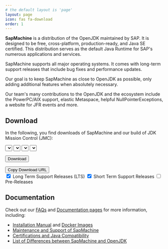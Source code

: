 ```yaml
---
# the default layout is 'page'
layout: page
icon: fas fa-download
order: 1
---
```

<link rel="stylesheet" href="{{ '/assets/css/style.css' | relative_url }}">
<script src="{{ '/assets/js/jquery-3.3.1.min.js' | relative_url }}" defer></script>
<script src="{{ '/assets/js/sapmachine.js' | relative_url }}" defer></script>
<script type="text/javascript" defer>
  function sendDownloadEvent(target) {
    window.location.href = target;
  };
</script>

**SapMachine** is a distribution of the OpenJDK maintained by SAP. It is designed to be free, cross-platform, production-ready, and Java SE certified. This distribution serves as the default Java Runtime for SAP's numerous applications and services.

SapMachine supports all major operating systems.
It comes with long-term support releases that include bug fixes and performance updates.

Our goal is to keep SapMachine as close to OpenJDK as possible,
only adding additional features when absolutely necessary.

Our team's many contributions to the OpenJDK and the ecosystem include the PowerPC/AIX support, elastic Metaspace,
helpful NullPointerExceptions, a website for JFR events and more.

## Download

In the following, you find downloads of SapMachine and our build of JDK Mission Control (JMC):

<select id="sapmachine_major_select" class="download_select" aria-label="Select the major version of the SapMachine you want to download">
</select>

<select id="sapmachine_imagetype_select" class="download_select" aria-label="Select either JDK or JRE of SapMachine you want to download">
</select>

<select id="sapmachine_os_select" class="download_select" aria-label="Select the target Operating System of the SapMachine you want to download">
</select>

<select id="sapmachine_version_select" class="download_select" aria-label="Select the version of SapMachine you want to download">
</select>

<button id="sapmachine_download_button" type="button" class="download_button" aria-label="Download SapMachine in the configured release, type, OS and version">Download</button>

<div class="download_label_section">
  <div id="download_label" class="download_label"></div>
  <button id="sapmachine_copy_button" type="button" class="download_button" aria-label="Copy the download URL of the SapMachine release configured by release, type, OS and version">Copy Download URL</button>
</div>

<div class="download_filter">
  <input type="checkbox" id="sapmachine_lts_checkbox" name="lts" aria-label="If checked, Long Term Support Releases (LTS) of SapMachine will be offered in the list for download (default)" checked>
  <label for="lts">Long Term Support Releases (LTS)</label>

  <input type="checkbox" id="sapmachine_nonlts_checkbox" name="nonlts" aria-label="If checked, Short Term Support Releases of SapMachine will be offered in the list for download (default)" checked>
  <label for="nonlts">Short Term Support Releases</label>

  <input type="checkbox" id="sapmachine_ea_checkbox" name="ea" aria-label="If checked, Pre-Releases of SapMachine will be offered in the list for download">
  <label for="ea">Pre-Releases</label>
</div>

## Documentation

Check out our [FAQs](https://github.com/SAP/SapMachine/wiki/Frequently-Asked-Questions) and [Documentation pages](https://github.com/SAP/SapMachine/wiki) for more information, including:

* [Installation Manual](https://github.com/SAP/SapMachine/wiki/Installation) and [Docker Images](https://github.com/SAP/SapMachine/wiki/Docker-Images)
* [Maintenance and Support of SapMachine](https://github.com/SAP/SapMachine/wiki/Maintenance-and-Support)
* [Certifications and Java Compatibility](https://github.com/SAP/SapMachine/wiki/Certification-and-Java-Compatibility)
* [List of Differences between SapMachine and OpenJDK](https://github.com/SAP/SapMachine/wiki/Differences-between-SapMachine-and-OpenJDK)



